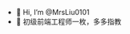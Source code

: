 - 👋 Hi, I’m @MrsLiu0101
- 👀 初级前端工程师一枚，多多指教

<!---
MrsLiu0101/MrsLiu0101 is a ✨ special ✨ repository because its `README.md` (this file) appears on your GitHub profile.
You can click the Preview link to take a look at your changes.
--->

